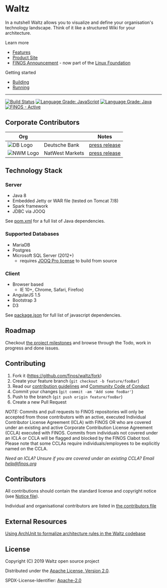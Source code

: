 # Waltz

In a nutshell Waltz allows you to visualize and define your organisation's technology landscape. Think of it like a structured Wiki for your architecture.


Learn more
  - [Features](docs/features/README.md)
  - [Product Site](https://waltz.finos.org/)
  - [FINOS Announcement](https://www.finos.org/blog/introduction-to-finos-waltz) - now part of the [Linux Foundation](https://www.linuxfoundation.org/blog/2020/04/finos-joins-the-linux-foundation/)

Getting started
 - [Building](docs/development/build.md) 
 - [Running](waltz-web/README.md)

---

[![Build Status](https://travis-ci.org/finos/waltz.svg?branch=master)](https://travis-ci.org/finos/waltz) 
[![Language Grade: JavaScript](https://img.shields.io/lgtm/grade/javascript/g/khartec/waltz.svg?logo=lgtm&logoWidth=18)](https://lgtm.com/projects/g/khartec/waltz/context:javascript) 
[![Language Grade: Java](https://img.shields.io/lgtm/grade/java/g/khartec/waltz.svg?logo=lgtm&logoWidth=18)](https://lgtm.com/projects/g/khartec/waltz/context:java)
[![FINOS - Active](https://cdn.jsdelivr.net/gh/finos/contrib-toolbox@master/images/badge-active.svg)](https://finosfoundation.atlassian.net/wiki/display/FINOS/Active)

## Corporate Contributors

Org | | Notes
--- | --- |---
![DB Logo](https://avatars1.githubusercontent.com/u/34654027?s=30&v=4 "Deutsche Bank") | Deutsche Bank | [press release](https://www.db.com/newsroom_news/2018/deutsche-bank-takes-next-step-in-open-source-journey-en-11484.htm) 
![NWM Logo](https://avatars2.githubusercontent.com/u/54027700?s=30&v=4 "Natwest Markets") | NatWest Markets | [press release](https://www.nwm.com/about-us/media/articles/natwest-markets-to-expand-open-source-coding)

## Technology Stack

### Server

- Java 8
- Embedded Jetty or WAR file (tested on Tomcat 7/8)
- Spark framework
- JDBC via JOOQ

See [pom.xml](https://github.com/finos/waltz/blob/master/pom.xml) for a full list of Java dependencies.


### Supported Databases

- MariaDB
- Postgres 
- Microsoft SQL Server (2012+)  
  - requires [JOOQ Pro license](https://www.jooq.org/download/) to build from source


### Client

- Browser based
    - IE 10+, Chrome, Safari, Firefox)
- AngularJS 1.5
- Bootstrap 3
- D3 

See [package.json](https://github.com/finos/waltz/blob/master/waltz-ng/package.json) for full list of javascript dependencies.

## Roadmap

Checkout [the project milestones](https://github.com/finos/waltz/milestones) and browse through the Todo, work in progress and done issues.

## Contributing

1. Fork it (<https://github.com/finos/waltz/fork>)
2. Create your feature branch (`git checkout -b feature/fooBar`)
3. Read our [contribution guidelines](.github/CONTRIBUTING.md) and [Community Code of Conduct](https://www.finos.org/code-of-conduct)
4. Commit your changes (`git commit -am 'Add some fooBar'`)
5. Push to the branch (`git push origin feature/fooBar`)
6. Create a new Pull Request

_NOTE:_ Commits and pull requests to FINOS repositories will only be accepted from those contributors with an active, executed Individual Contributor License Agreement (ICLA) with FINOS OR who are covered under an existing and active Corporate Contribution License Agreement (CCLA) executed with FINOS. Commits from individuals not covered under an ICLA or CCLA will be flagged and blocked by the FINOS Clabot tool. Please note that some CCLAs require individuals/employees to be explicitly named on the CCLA.

*Need an ICLA? Unsure if you are covered under an existing CCLA? Email [help@finos.org](mailto:help@finos.org)*

## Contributors

All contributions should contain the standard license and copyright notice (see [Notice file](NOTICE.md)).  

Individual and organisational contributors are listed in [the contributors file](CONTRIBUTORS.md)

## External Resources

[Using ArchUnit to formalize architecture rules in the Waltz codebase](https://medium.com/@davidwatkins73/using-archunit-to-formalize-architecture-rules-in-the-waltz-code-base-5fd3e092fc22)

## License

Copyright (C) 2019 Waltz open source project

Distributed under the [Apache License, Version 2.0](http://www.apache.org/licenses/LICENSE-2.0).

SPDX-License-Identifier: [Apache-2.0](https://spdx.org/licenses/Apache-2.0)
